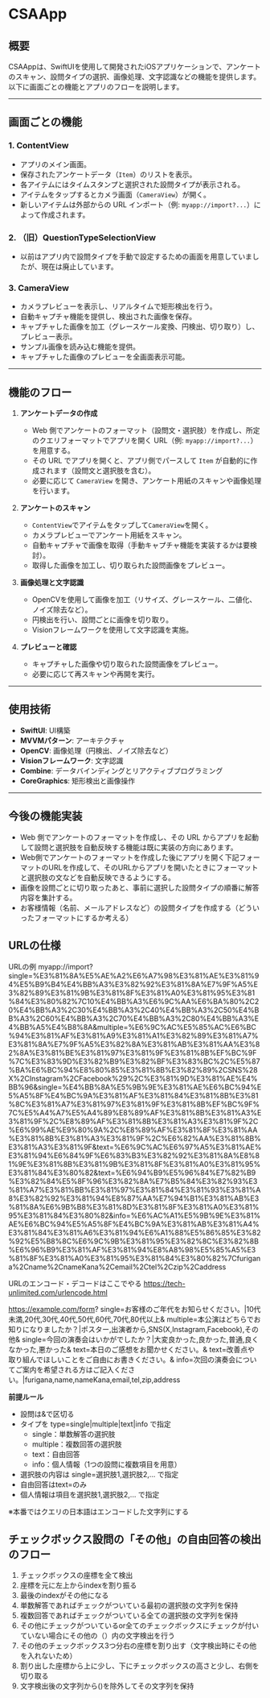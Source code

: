 # CSAApp

## 概要
CSAAppは、SwiftUIを使用して開発されたiOSアプリケーションで、アンケートのスキャン、設問タイプの選択、画像処理、文字認識などの機能を提供します。以下に画面ごとの機能とアプリのフローを説明します。

---

## 画面ごとの機能

### 1. **ContentView**
- アプリのメイン画面。
- 保存されたアンケートデータ（`Item`）のリストを表示。
- 各アイテムにはタイムスタンプと選択された設問タイプが表示される。
- アイテムをタップするとカメラ画面（`CameraView`）が開く。
 - 新しいアイテムは外部からの URL インポート（例: `myapp://import?...`）によって作成されます。

### 2. **（旧）QuestionTypeSelectionView**
- 以前はアプリ内で設問タイプを手動で設定するための画面を用意していましたが、現在は廃止しています。

### 3. **CameraView**
- カメラプレビューを表示し、リアルタイムで矩形検出を行う。
- 自動キャプチャ機能を提供し、検出された画像を保存。
- キャプチャした画像を加工（グレースケール変換、円検出、切り取り）し、プレビュー表示。
- サンプル画像を読み込む機能を提供。
- キャプチャした画像のプレビューを全画面表示可能。

---

## 機能のフロー

1. **アンケートデータの作成**
   - Web 側でアンケートのフォーマット（設問文・選択肢）を作成し、所定のクエリフォーマットでアプリを開く URL（例: `myapp://import?...`）を用意する。
   - その URL でアプリを開くと、アプリ側でパースして `Item` が自動的に作成されます（設問文と選択肢を含む）。
   - 必要に応じて `CameraView` を開き、アンケート用紙のスキャンや画像処理を行います。

2. **アンケートのスキャン**
   - `ContentView`でアイテムをタップして`CameraView`を開く。
   - カメラプレビューでアンケート用紙をスキャン。
   - 自動キャプチャで画像を取得（手動キャプチャ機能を実装するかは要検討）。
   - 取得した画像を加工し、切り取られた設問画像をプレビュー。

3. **画像処理と文字認識**
   - OpenCVを使用して画像を加工（リサイズ、グレースケール、二値化、ノイズ除去など）。
   - 円検出を行い、設問ごとに画像を切り取り。
   - Visionフレームワークを使用して文字認識を実施。

4. **プレビューと確認**
   - キャプチャした画像や切り取られた設問画像をプレビュー。
   - 必要に応じて再スキャンや再開を実行。

---

## 使用技術
- **SwiftUI**: UI構築
- **MVVMパターン**: アーキテクチャ
- **OpenCV**: 画像処理（円検出、ノイズ除去など）
- **Visionフレームワーク**: 文字認識
- **Combine**: データバインディングとリアクティブプログラミング
- **CoreGraphics**: 矩形検出と画像操作

---

## 今後の機能実装
- Web 側でアンケートのフォーマットを作成し、その URL からアプリを起動して設問と選択肢を自動反映する機能は既に実装の方向にあります。
- Web側でアンケートのフォーマットを作成した後にアプリを開く下記フォーマットのURLを作成して、そのURLからアプリを開いたときにフォーマットと選択肢の文などを自動反映できるようにする。
- 画像を設問ごとに切り取ったあと、事前に選択した設問タイプの順番に解答内容を集計する。
- お客様情報（名前、メールアドレスなど）の設問タイプを作成する（どういったフォーマットにするか考える）

## URLの仕様
URLの例
myapp://import?single=%E3%81%8A%E5%AE%A2%E6%A7%98%E3%81%AE%E3%81%94%E5%B9%B4%E4%BB%A3%E3%82%92%E3%81%8A%E7%9F%A5%E3%82%89%E3%81%9B%E3%81%8F%E3%81%A0%E3%81%95%E3%81%84%E3%80%82%7C10%E4%BB%A3%E6%9C%AA%E6%BA%80%2C20%E4%BB%A3%2C30%E4%BB%A3%2C40%E4%BB%A3%2C50%E4%BB%A3%2C60%E4%BB%A3%2C70%E4%BB%A3%2C80%E4%BB%A3%E4%BB%A5%E4%B8%8A&multiple=%E6%9C%AC%E5%85%AC%E6%BC%94%E3%81%AF%E3%81%A9%E3%81%A1%E3%82%89%E3%81%A7%E3%81%8A%E7%9F%A5%E3%82%8A%E3%81%AB%E3%81%AA%E3%82%8A%E3%81%BE%E3%81%97%E3%81%9F%E3%81%8B%EF%BC%9F%7C%E3%83%9D%E3%82%B9%E3%82%BF%E3%83%BC%2C%E5%87%BA%E6%BC%94%E8%80%85%E3%81%8B%E3%82%89%2CSNS%28X%2CInstagram%2CFacebook%29%2C%E3%81%9D%E3%81%AE%E4%BB%96&single=%E4%BB%8A%E5%9B%9E%E3%81%AE%E6%BC%94%E5%A5%8F%E4%BC%9A%E3%81%AF%E3%81%84%E3%81%8B%E3%81%8C%E3%81%A7%E3%81%97%E3%81%9F%E3%81%8B%EF%BC%9F%7C%E5%A4%A7%E5%A4%89%E8%89%AF%E3%81%8B%E3%81%A3%E3%81%9F%2C%E8%89%AF%E3%81%8B%E3%81%A3%E3%81%9F%2C%E6%99%AE%E9%80%9A%2C%E8%89%AF%E3%81%8F%E3%81%AA%E3%81%8B%E3%81%A3%E3%81%9F%2C%E6%82%AA%E3%81%8B%E3%81%A3%E3%81%9F&text=%E6%9C%AC%E6%97%A5%E3%81%AE%E3%81%94%E6%84%9F%E6%83%B3%E3%82%92%E3%81%8A%E8%81%9E%E3%81%8B%E3%81%9B%E3%81%8F%E3%81%A0%E3%81%95%E3%81%84%E3%80%82&text=%E6%94%B9%E5%96%84%E7%82%B9%E3%82%84%E5%8F%96%E3%82%8A%E7%B5%84%E3%82%93%E3%81%A7%E3%81%BB%E3%81%97%E3%81%84%E3%81%93%E3%81%A8%E3%82%92%E3%81%94%E8%87%AA%E7%94%B1%E3%81%AB%E3%81%8A%E6%9B%B8%E3%81%8D%E3%81%8F%E3%81%A0%E3%81%95%E3%81%84%E3%80%82&info=%E6%AC%A1%E5%9B%9E%E3%81%AE%E6%BC%94%E5%A5%8F%E4%BC%9A%E3%81%AB%E3%81%A4%E3%81%84%E3%81%A6%E3%81%94%E6%A1%88%E5%86%85%E3%82%92%E5%B8%8C%E6%9C%9B%E3%81%95%E3%82%8C%E3%82%8B%E6%96%B9%E3%81%AF%E3%81%94%E8%A8%98%E5%85%A5%E3%81%8F%E3%81%A0%E3%81%95%E3%81%84%E3%80%82%7Cfurigana%2Cname%2CnameKana%2Cemail%2Ctel%2Czip%2Caddress

URLのエンコード・デコードはここでやる
https://tech-unlimited.com/urlencode.html

https://example.com/form?
single=お客様のご年代をお知らせください。|10代未満,20代,30代,40代,50代,60代,70代,80代以上&
multiple=本公演はどちらでお知りになりましたか？|ポスター,出演者から,SNS(X,Instagram,Facebook),その他&
single=今回の演奏会はいかがでしたか？|大変良かった,良かった,普通,良くなかった,悪かった&
text=本日のご感想をお聞かせください。&
text=改善点や取り組んでほしいことをご自由にお書きください。&
info=次回の演奏会についてご案内を希望される方はご記入ください。|furigana,name,nameKana,email,tel,zip,address

**前提ルール**

- 設問は&で区切る
- タイプを type=single|multiple|text|info で指定
    - single：単数解答の選択肢
    - multiple：複数回答の選択肢
    - text：自由回答
    - info：個人情報（1つの設問に複数項目を用意）
- 選択肢の内容は single=選択肢1,選択肢2,... で指定
- 自由回答はtext=のみ
- 個人情報は項目を選択肢1,選択肢2,... で指定

※本番ではクエリの日本語はエンコードした文字列にする

## チェックボックス設問の「その他」の自由回答の検出のフロー
1. チェックボックスの座標を全て検出
2. 座標を元に左上からindexを割り振る
3. 最後のindexがその他になる
4. 単数解答であればチェックがついている最初の選択肢の文字列を保持
5. 複数回答であればチェックがついている全ての選択肢の文字列を保持
6. その他にチェックがついているor全てのチェックボックスにチェックが付いていない場合にその他の（）内の文字検出を行う
7. その他のチェックボックス3つ分右の座標を割り出す（文字検出時にその他を入れないため）
8. 割り出した座標から上に少し、下にチェックボックスの高さと少し、右側を切り取る
9. 文字検出後の文字列から()を除外してその文字列を保持
